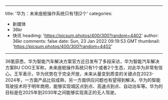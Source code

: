 
---
title: '华为：未来座舱操作系统只有1到2个'
categories: 
 - 新媒体
 - 36kr
 - 快讯
headimg: 'https://picsum.photos/400/300?random=4402'
author: 36kr
comments: false
date: Sun, 23 Jan 2022 09:19:53 GMT
thumbnail: 'https://picsum.photos/400/300?random=4402'
---

<div>   
36氪获悉，华为智能汽车解决方案官方近日发布了多段采访，华为智能汽车解决方案BU COO王军称，未来座舱操作系统只有1个或者2个生态，对此华为非常有信心。王军表示，华为优势在于完全开放，未来从量变到质变的关键点在2023-2024年，一方面产品比较成熟，另一方面供应问题也有望得到解决。华为的智能驾驶技术将于明年商用，能够实现城区点到点、高速点到点、自动泊车等。华为的目标是在2025年到2030年之间能够实现真正的无人驾驶。  
</div>
            